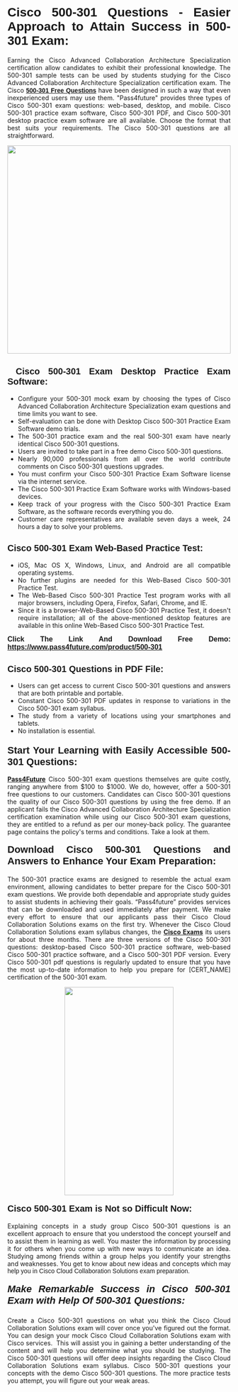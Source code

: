 <h1 style="text-align: justify;"><span style="font-family:Tahoma,Geneva,sans-serif;"><strong>Cisco 500-301 Questions - Easier Approach to Attain Success in 500-301 Exam:</strong></span></h1>

<p style="text-align: justify;">Earning the Cisco Advanced Collaboration Architecture Specialization certification allow candidates to exhibit their professional knowledge. The 500-301 sample tests can be used by students studying for the Cisco Advanced Collaboration Architecture Specialization certification exam. The Cisco <a href="https://www.pass4future.com/questions/cisco/500-301"><span style="font-family:Tahoma,Geneva,sans-serif;"><strong>500-301 Free Questions</strong></span></a> have been designed in such a way that even inexperienced users may use them. "Pass4future" provides three types of Cisco 500-301 exam questions: web-based, desktop, and mobile. Cisco 500-301 practice exam software, Cisco 500-301 PDF, and Cisco 500-301 desktop practice exam software are all available. Choose the format that best suits your requirements. The Cisco 500-301 questions are all straightforward.</p>

<p style="text-align: justify;"><a href="https://www.pass4future.com/product/500-301"><img alt="" src="https://lh3.googleusercontent.com/pw/AM-JKLU5_aushiRQbaoUdVonD_1om6esFnUm_j21jdeI1V3aesz_ETcO2Y8QVj0ZamD1vJ__MzXKNoh3XzzrDTXgudBuMwEatvdphNwcixeZDIncATvFdVanIchOfqVuIJHbWkG03KYMH2pwXnb7WaAnvI3g=w1366-h490-no?authuser=0" style="width: 100%; height: 470px;" /></a></p>

<h2 style="text-align: justify;"><strong><span style="font-family:Tahoma,Geneva,sans-serif;"><span style="font-size:20px;"> Cisco 500-301 Exam Desktop Practice Exam Software:</span></span></strong></h2>

<ul>
	<li style="text-align: justify;">Configure your 500-301 mock exam by choosing the types of Cisco Advanced Collaboration Architecture Specialization exam questions and time limits you want to see.</li>
	<li style="text-align: justify;">Self-evaluation can be done with Desktop Cisco 500-301 Practice Exam Software demo trials.</li>
	<li style="text-align: justify;">The 500-301 practice exam and the real 500-301 exam have nearly identical Cisco 500-301 questions.</li>
	<li style="text-align: justify;">Users are invited to take part in a free demo Cisco 500-301 questions.</li>
	<li style="text-align: justify;">Nearly 90,000 professionals from all over the world contribute comments on Cisco 500-301 questions upgrades.</li>
	<li style="text-align: justify;">You must confirm your Cisco 500-301 Practice Exam Software license via the internet service.</li>
	<li style="text-align: justify;">The Cisco 500-301 Practice Exam Software works with Windows-based devices.</li>
	<li style="text-align: justify;">Keep track of your progress with the Cisco 500-301 Practice Exam Software, as the software records everything you do.</li>
	<li style="text-align: justify;">Customer care representatives are available seven days a week, 24 hours a day to solve your problems.</li>
</ul>

<h2 style="text-align: justify;"><span style="font-family:Tahoma,Geneva,sans-serif;"><strong><span style="font-size:20px;">Cisco 500-301 Exam Web-Based Practice Test:</span></strong></span></h2>

<ul>
	<li style="text-align: justify;">iOS, Mac OS X, Windows, Linux, and Android are all compatible operating systems.</li>
	<li style="text-align: justify;">No further plugins are needed for this Web-Based Cisco 500-301 Practice Test.</li>
	<li style="text-align: justify;">The Web-Based Cisco 500-301 Practice Test program works with all major browsers, including Opera, Firefox, Safari, Chrome, and IE.</li>
	<li style="text-align: justify;">Since it is a browser-Web-Based Cisco 500-301 Practice Test, it doesn't require installation; all of the above-mentioned desktop features are available in this online Web-Based Cisco 500-301 Practice Test.</li>
</ul>

<p style="text-align: justify;"><span style="font-family:Tahoma,Geneva,sans-serif;"><span style="font-size:16px;"><strong>Click The Link And Download Free Demo:</strong></span></span> <a href="https://www.pass4future.com/product/500-301"><span style="font-family:Tahoma,Geneva,sans-serif;"><span style="font-size:16px;"><strong>https://www.pass4future.com/product/500-301</strong></span></span></a></p>

<h2 style="text-align: justify;"><strong><span style="font-family:Tahoma,Geneva,sans-serif;"><span style="font-size:20px;">Cisco 500-301 Questions in PDF File:</span></span></strong></h2>

<ul>
	<li style="text-align: justify;">Users can get access to current Cisco 500-301 questions and answers that are both printable and portable.</li>
	<li style="text-align: justify;">Constant Cisco 500-301 PDF updates in response to variations in the Cisco 500-301 exam syllabus.</li>
	<li style="text-align: justify;">The study from a variety of locations using your smartphones and tablets.</li>
	<li style="text-align: justify;">No installation is essential.</li>
</ul>

<h3 style="text-align: justify;"><span style="font-family:Tahoma,Geneva,sans-serif;"><strong><span style="font-size:22px;">Start Your Learning with Easily Accessible 500-301 Questions:</span></strong></span></h3>

<p style="text-align: justify;"><strong><a href="https://www.pass4future.com/">Pass4Future</a></strong> Cisco 500-301 exam questions themselves are quite costly, ranging anywhere from $100 to $1000. We do, however, offer a 500-301 free questions to our customers. Candidates can Cisco 500-301 questions the quality of our Cisco 500-301 questions by using the free demo. If an applicant fails the Cisco Advanced Collaboration Architecture Specialization certification examination while using our Cisco 500-301 exam questions, they are entitled to a refund as per our money-back policy. The guarantee page contains the policy's terms and conditions. Take a look at them.</p>

<h4 style="text-align: justify;"><strong><span style="font-family:Tahoma,Geneva,sans-serif;"><span style="font-size:22px;">Download Cisco 500-301 Questions and Answers to Enhance Your Exam Preparation:</span></span></strong></h4>

<p style="text-align: justify;">The 500-301 practice exams are designed to resemble the actual exam environment, allowing candidates to better prepare for the Cisco 500-301 exam questions. We provide both dependable and appropriate study guides to assist students in achieving their goals. “Pass4future” provides services that can be downloaded and used immediately after payment. We make every effort to ensure that our applicants pass their Cisco Cloud Collaboration Solutions exams on the first try. Whenever the Cisco Cloud Collaboration Solutions exam syllabus changes, the <strong><a href="https://www.pass4future.com/cisco">Cisco Exams</a></strong> its users for about three months. There are three versions of the Cisco 500-301 questions: desktop-based Cisco 500-301 practice software, web-based Cisco 500-301 practice software, and a Cisco 500-301 PDF version. Every Cisco 500-301 pdf questions is regularly updated to ensure that you have the most up-to-date information to help you prepare for [CERT_NAME] certification of the 500-301 exam.</p>

<p style="text-align: center;"><a href="https://www.pass4future.com/product/500-301"><img alt="" src="https://lh3.googleusercontent.com/pw/AM-JKLV3yUm3jiqqIo1xIsj1VJ_UeysYexQY-pRYO0rIFl3vg11QZioN-gzffpw2AfKqFynWuvoXOreWrWS0swpr4xmOSWfwII2jvatteuqrfxiWGFBSHPiZUCoi33jqeymK5dmu-0enyX6tayRCAMHw05jv=s617-no?authuser=0" style="width: 70%; height: 470px;" /></a></p>

<h4 style="text-align: justify;"><strong><span style="font-family:Tahoma,Geneva,sans-serif;"><span style="font-size:20px;">Cisco 500-301 Exam is Not so Difficult Now:</span></span></strong></h4>

<p style="text-align: justify;">Explaining concepts in a study group Cisco 500-301 questions is an excellent approach to ensure that you understood the concept yourself and to assist them in learning as well. You master the information by processing it for others when you come up with new ways to communicate an idea. Studying among friends within a group helps you identify your strengths and weaknesses. You get to know about new ideas and concepts <span style="font-family:Tahoma,Geneva,sans-serif;">which may help you in Cisco Cloud Collaboration Solutions exam preparation.</span></p>

<h5 style="text-align: justify;"><span style="font-family:Tahoma,Geneva,sans-serif;"><span style="font-size:22px;"><strong>Make Remarkable Success in Cisco 500-301 Exam with Help Of 500-301 Questions:</strong></span></span></h5>

<p style="text-align: justify;">Create a Cisco 500-301 questions on what you think the Cisco Cloud Collaboration Solutions exam will cover once you've figured out the format. You can design your mock Cisco Cloud Collaboration Solutions exam with Cisco services.  This will assist you in gaining a better understanding of the content and will help you determine what you should be studying. The Cisco 500-301 questions will offer deep insights regarding the Cisco Cloud Collaboration Solutions exam syllabus. Cisco 500-301 questions your concepts with the demo Cisco 500-301 questions. The more practice tests you attempt, you will figure out your weak areas.</p>
